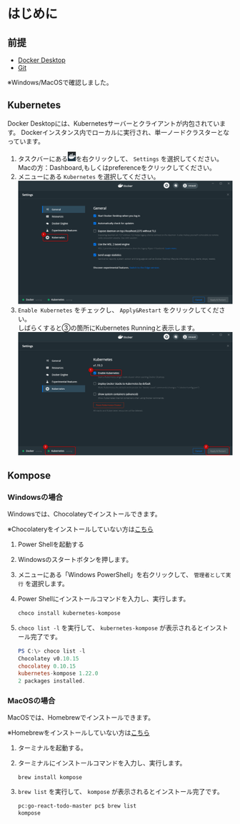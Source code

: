 # はじめに

## 前提

- [Docker Desktop](https://www.docker.com/products/docker-desktop)
- [Git](https://git-scm.com/)

※Windows/MacOSで確認しました。

## Kubernetes

Docker Desktopには、Kubernetesサーバーとクライアントが内包されています。
Dockerインスタンス内でローカルに実行され、単一ノードクラスターとなっています。

1. タスクバーにある![docker-icon](img/docker-desktop.png)を右クリックして、 `Settings` を選択してください。
    Macの方：Dashboard,もしくはpreferenceをクリックしてください。
2. メニューにある `Kubernetes` を選択してください。
    ![docker-desktop-kubernetes](img/docker-desktop-kubernetes.png)
3. `Enable Kubernetes` をチェックし、 `Apply&Restart` をクリックしてください。  
    しばらくすると③の箇所にKubernetes Runningと表示します。
    ![docker-desktop-kubernetes-enable](img/docker-desktop-kubernetes-enable.png)

## Kompose

### Windowsの場合

Windowsでは、Chocolateyでインストールできます。

※Chocolateryをインストールしていない方は[こちら](Chocolatery.md)

1. Power Shellを起動する
2. Windowsのスタートボタンを押します。
3. メニューにある「Windows PowerShell」を右クリックして、 `管理者として実行` を選択します。
4. Power Shellにインストールコマンドを入力し、実行します。

    ```PowerShell
    choco install kubernetes-kompose
    ```

5. `choco list -l` を実行して、 `kubernetes-kompose` が表示されるとインストール完了です。

    ```PowerShell
    PS C:\> choco list -l
    Chocolatey v0.10.15
    chocolatey 0.10.15
    kubernetes-kompose 1.22.0
    2 packages installed.
    ```

### MacOSの場合

MacOSでは、Homebrewでインストールできます。

※Homebrewをインストールしていない方は[こちら](Homebrew.md)

1. ターミナルを起動する。
2. ターミナルにインストールコマンドを入力し、実行します。

    ```Shell
    brew install kompose
    ```

3. `brew list` を実行して、 `kompose` が表示されるとインストール完了です。

    ```Shell
    pc:go-react-todo-master pc$ brew list
    kompose
    ```
